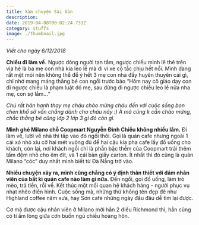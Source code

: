 ```yaml
---
title: Xàm chuyện Sài Gòn
description: 
date: 2019-04-08T00:02:24.733Z
category: stuffs
image: ./thumbnail.jpg
---
```

*Viết cho ngày 6/12/2018*

**Chiều đi làm về.** Ngược dòng người tan tầm, ngược chiều mình lê thê trên vỉa hè là ba mẹ con nhà kia leo lề mà đi vì xe cộ tắc chịu hết nổi. Mình đang rất mệt mỏi nên không thể để ý hết 3 mẹ con nhà đấy huyên thuyên cái gì, chỉ nhớ mang máng thằng bé con ngồi trước bảo “Hôm nay cô giáo dạy con đi ngược chiều là phạm luật đó mẹ, sau đừng đi ngược chiều leo lề nữa nha mẹ, con sợ lắm…“

*Chú rất hân hạnh thay mẹ cháu chào mừng cháu đến với cuộc sống bon chen khổ sở vốn chẳng dành cho cháu này :) À mà cũng k cần chào mừng, chắc thằng bé cũng lớp 2 lớp 3 gì đó còn gì.*

**Mình ghé Milano chỗ Coopmart Nguyễn Đình Chiểu không nhiều lắm.** Đi làm về, lười về nhà thì tấp vào đó ngồi thôi. Gọi là quán cafe nhưng ngoài 1 cái xó nhỏ xíu cỡ hai mét vuông đủ để hai cậu kia pha cafe lấy đồ uống cho khách, còn lại, nơi khách ngồi chỉ là phần bậc thềm của Coopmart trải thêm tấm đệm nhỏ cho êm đít, và 1 cái bàn giấy carton. Ít nhất thì đó cũng là quán Milano “cóc” duy nhất mình biết từ Đà Nẵng trở vào.

**Nhiều chuyện xảy ra, mình cũng chẳng có ý định thân thiết với đám nhân viên của bất kì quán cafe nào làm gì nữa.** Đến ngồi, gọi đồ uống, làm trò mèo, trả tiền, rồi về. Kết thúc một mối quan hệ khách hàng - người phục vụ nhạt nhẽo điển hình. Cuộc sống mà, những thứ không tên đẹp đẽ như Highland coffee năm xưa, hay Sơn cafe những ngày đầu đâu dễ tìm lại được.

Cơ mà được cậu nhân viên ở Milano mời hẳn 2 điếu Richmond thì, hẳn cũng có tí ấm lòng giữa cơn buồn ngủ chiều hoàng hôn.

